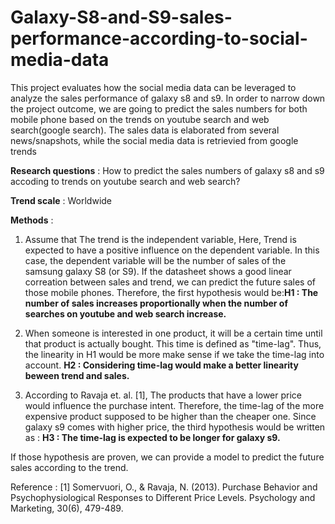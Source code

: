# Galaxy-S8-and-S9-sales-performance-according-to-social-media-data

This project evaluates how the social media data can be leveraged to analyze the sales performance of galaxy s8 and s9. In order to narrow down the project outcome, we are going to predict the sales numbers for both mobile phone based on the trends on youtube search and web search(google search). The sales data is elaborated from several news/snapshots, while the social media data is retrievied from google trends



<b>Research questions</b> : How to predict the sales numbers of galaxy s8 and s9 accoding to trends on youtube search and web search?


<b>Trend scale</b> : Worldwide


<b>Methods</b> : 


1. Assume that The trend is the independent variable, Here, Trend is expected to have a positive influence on the dependent variable. In this case, the dependent variable will be the number of sales of the samsung galaxy S8 (or S9). If the datasheet shows a good linear correation between sales and trend, we can predict the future sales of those mobile phones. Therefore, the first hypothesis would be:<b>H1 : The number of sales increases proportionally when the number of searches on youtube and web search increase. </b>



2. When someone is interested in one product, it will be a certain time until that product is actually bought. This time is defined as "time-lag". Thus, the linearity in H1 would be more make sense if we take the time-lag into account. <b>H2 : Considering time-lag would make a better linearity beween trend and sales.    </b>



3. According to Ravaja et. al. [1], The products that have a lower price would influence the purchase intent. Therefore, the time-lag of the more expensive product supposed to be higher than the cheaper one. Since galaxy s9 comes with higher price, the third hypothesis would be written as : <b>H3 : The time-lag is expected to be longer for galaxy s9.</b>




If those hypothesis are proven, we can provide a model to predict the future sales according to the trend. 











Reference :
[1] Somervuori, O., & Ravaja, N. (2013). Purchase Behavior and Psychophysiological Responses to Different Price Levels. Psychology and Marketing, 30(6), 479-489.
